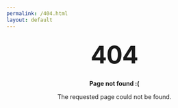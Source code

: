 ```yaml
---
permalink: /404.html
layout: default
---
```

<style type="text/css" media="screen">
.container {
margin: 10px auto;
max-width: 600px;
text-align: center;
}
h1 {
margin: 30px 0;
font-size: 4em;
line-height: 1;
letter-spacing: -1px;
}
</style>

<div class="container">
<h1>404</h1>

<p><strong>Page not found :(</strong></p>
<p>The requested page could not be found.</p>
</div>

